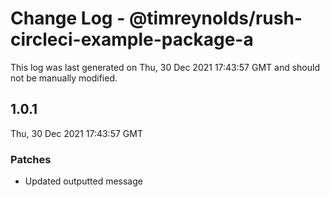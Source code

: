 # Change Log - @timreynolds/rush-circleci-example-package-a

This log was last generated on Thu, 30 Dec 2021 17:43:57 GMT and should not be manually modified.

## 1.0.1
Thu, 30 Dec 2021 17:43:57 GMT

### Patches

- Updated outputted message 

